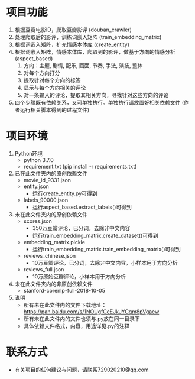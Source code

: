 # 项目功能
1. 根据豆瓣电影ID，爬取豆瓣影评 (douban_crawler)
2. 处理爬取后的影评，训练词嵌入矩阵 (train_embedding_matrix)
3. 根据词嵌入矩阵，扩充情感本体库 (create_entity)
4. 根据词嵌入矩阵，情感本体库，爬取到的影评，做基于方向的情感分析 (aspect_based)
    1. 方向：主题, 剧情, 配乐, 画面, 节奏, 手法, 演技, 整体
    2. 对每个方向打分
    3. 提取针对每个方向的标签
    4. 显示与每个方向相关的评论
    5. 对一条输入的评论，提取其相关方向，寻找针对这些方向的评论
5. 四个步骤既有依赖关系，又可单独执行。单独执行请放置好相关依赖文件 (作者运行相关脚本得到的过程文件)

# 项目环境
1. Python环境
    * python 3.7.0
    * requirement.txt (pip install -r requirements.txt)
2. 已在此文件夹内的原创依赖文件
    * movie_id_9331.json
    * entity.json 
      * 运行create_entity.py可得到
    * labels_90000.json
      * 运行aspect_based.extract_labels()可得到
3. 未在此文件夹内的原创依赖文件
    * scores.json 
      * 350万豆瓣评论，已分词，去除非中文内容
      * 运行train_embedding_matrix.create_dataset()可得到
    * embedding_matrix.pickle
      * 运行train_embedding_matrix.train_embedding_matrix()可得到
    * reviews_chinese.json
      * 10万豆瓣评论，已分词，去除非中文内容，小样本用于方向分析
    * reviews_full.json 
      * 10万原始豆瓣评论，小样本用于方向分析
4. 未在此文件夹内的非原创依赖文件
    * stanford-corenlp-full-2018-10-05
5. 说明
    * 所有未在此文件内的文件下载地址：https://pan.baidu.com/s/1NOUgfCeEJkJYCqm8pVgaew
    * 所有未在此文件内的文件也须与.py放在同一目录下
    * 具体依赖文件格式，内容，用途详见.py的注释

# 联系方式
* 有关项目的任何建议与问题，请联系729020210@qq.com
